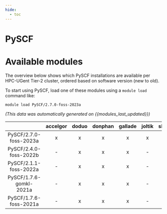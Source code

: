 ```yaml
---
hide:
  - toc
---
```


PySCF
=====

# Available modules


The overview below shows which PySCF installations are available per HPC-UGent Tier-2 cluster, ordered based on software version (new to old).

To start using PySCF, load one of these modules using a `module load` command like:

```shell
module load PySCF/2.7.0-foss-2023a
```

*(This data was automatically generated on {{modules_last_updated}})*  

| |accelgor|doduo|donphan|gallade|joltik|shinx|skitty|
| :---: | :---: | :---: | :---: | :---: | :---: | :---: | :---: |
|PySCF/2.7.0-foss-2023a|x|x|x|x|x|x|x|
|PySCF/2.4.0-foss-2022b|-|x|x|x|-|-|-|
|PySCF/2.1.1-foss-2022a|-|x|x|x|-|-|-|
|PySCF/1.7.6-gomkl-2021a|-|x|x|x|-|-|-|
|PySCF/1.7.6-foss-2021a|-|x|x|x|-|-|-|
